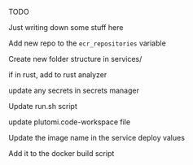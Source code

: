 TODO

Just writing down some stuff here

Add new repo to the `ecr_repositories` variable

Create new folder structure in services/

if in rust, add to rust analyzer

update any secrets in secrets manager

Update run.sh script

update plutomi.code-workspace file

Update the image name in the service deploy values

Add it to the docker build script
